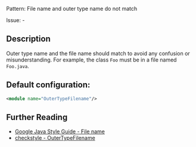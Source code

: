 Pattern: File name and outer type name do not match

Issue: -

## Description

Outer type name and the file name should match to avoid any confusion or misunderstanding. For example, the class `Foo` must be in a file named `Foo.java`. 

## Default configuration: 

```xml
<module name="OuterTypeFilename"/>
```

## Further Reading

* [Google Java Style Guide - File name](https://google.github.io/styleguide/javaguide.html#s2.1-file-name)
* [checkstyle - OuterTypeFilename](https://checkstyle.sourceforge.io/checks/misc/outertypefilename.html#OuterTypeFilename)
